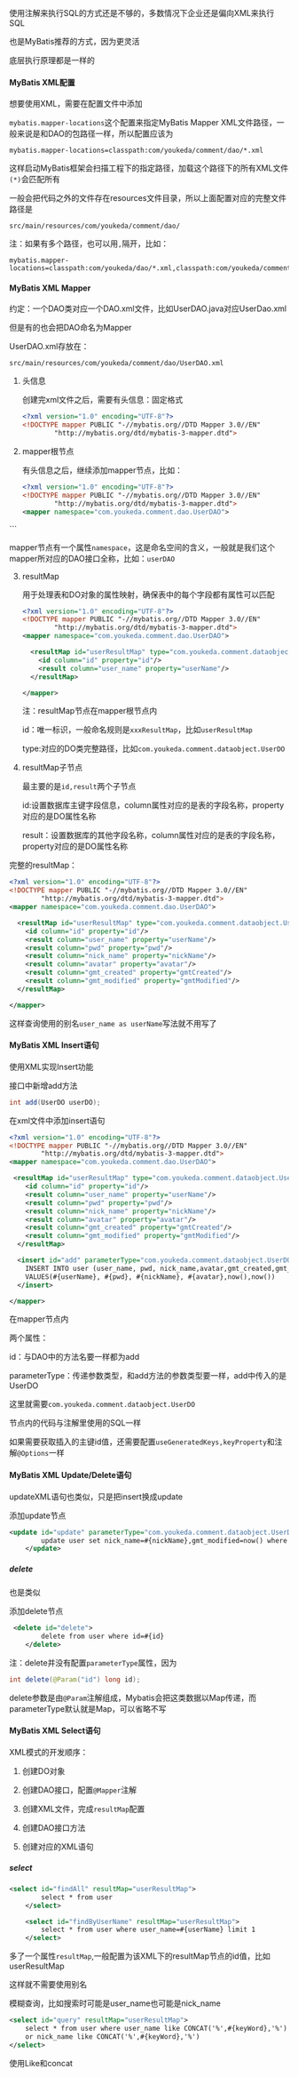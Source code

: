 使用注解来执行SQL的方式还是不够的，多数情况下企业还是偏向XML来执行SQL

也是MyBatis推荐的方式，因为更灵活

底层执行原理都是一样的

#### MyBatis XML配置

想要使用XML，需要在配置文件中添加

`mybatis.mapper-locations`这个配置来指定MyBatis Mapper XML文件路径，一般来说是和DAO的包路径一样，所以配置应该为

```
mybatis.mapper-locations=classpath:com/youkeda/comment/dao/*.xml
```

这样启动MyBatis框架会扫描工程下的指定路径，加载这个路径下的所有XML文件`(*)`会匹配所有

一般会把代码之外的文件存在resources文件目录，所以上面配置对应的完整文件路径是

```
src/main/resources/com/youkeda/comment/dao/
```

注：如果有多个路径，也可以用`,`隔开，比如：

```
mybatis.mapper-locations=classpath:com/youkeda/dao/*.xml,classpath:com/youkeda/comment/dao/*.xml
```

#### MyBatis XML Mapper

约定：一个DAO类对应一个DAO.xml文件，比如UserDAO.java对应UserDao.xml

但是有的也会把DAO命名为Mapper

UserDAO.xml存放在：

```
src/main/resources/com/youkeda/comment/dao/UserDAO.xml
```

1. 头信息
   
   创建完xml文件之后，需要有头信息：固定格式
   
   ```xml
   <?xml version="1.0" encoding="UTF-8"?>
   <!DOCTYPE mapper PUBLIC "-//mybatis.org//DTD Mapper 3.0//EN"
           "http://mybatis.org/dtd/mybatis-3-mapper.dtd">
   ```

2. mapper根节点
   
   有头信息之后，继续添加mapper节点，比如：
   
   ```xml
   <?xml version="1.0" encoding="UTF-8"?>
   <!DOCTYPE mapper PUBLIC "-//mybatis.org//DTD Mapper 3.0//EN"
           "http://mybatis.org/dtd/mybatis-3-mapper.dtd">
   <mapper namespace="com.youkeda.comment.dao.UserDAO">
   ```

</mapper>
   ```

   mapper节点有一个属性`namespace`，这是命名空间的含义，一般就是我们这个mapper所对应的DAO接口全称，比如：`userDAO`

3. resultMap
   
   用于处理表和DO对象的属性映射，确保表中的每个字段都有属性可以匹配
   
   ```xml
   <?xml version="1.0" encoding="UTF-8"?>
   <!DOCTYPE mapper PUBLIC "-//mybatis.org//DTD Mapper 3.0//EN"
           "http://mybatis.org/dtd/mybatis-3-mapper.dtd">
   <mapper namespace="com.youkeda.comment.dao.UserDAO">
   
     <resultMap id="userResultMap" type="com.youkeda.comment.dataobject.UserDO">
       <id column="id" property="id"/>
       <result column="user_name" property="userName"/>
     </resultMap>
   
   </mapper>
   ```
   
   注：resultMap节点在mapper根节点内
   
   id：唯一标识，一般命名规则是`xxxResultMap`，比如`userResultMap`
   
   type:对应的DO类完整路径，比如`com.youkeda.comment.dataobject.UserDO`

4. resultMap子节点
   
   最主要的是`id,result`两个子节点
   
   id:设置数据库主键字段信息，column属性对应的是表的字段名称，property对应的是DO属性名称
   
   result：设置数据库的其他字段名称，column属性对应的是表的字段名称，property对应的是DO属性名称

完整的resultMap：

```xml
<?xml version="1.0" encoding="UTF-8"?>
<!DOCTYPE mapper PUBLIC "-//mybatis.org//DTD Mapper 3.0//EN"
        "http://mybatis.org/dtd/mybatis-3-mapper.dtd">
<mapper namespace="com.youkeda.comment.dao.UserDAO">

  <resultMap id="userResultMap" type="com.youkeda.comment.dataobject.UserDO">
    <id column="id" property="id"/>
    <result column="user_name" property="userName"/>
    <result column="pwd" property="pwd"/>
    <result column="nick_name" property="nickName"/>
    <result column="avatar" property="avatar"/>
    <result column="gmt_created" property="gmtCreated"/>
    <result column="gmt_modified" property="gmtModified"/>
  </resultMap>

</mapper>
```

这样查询使用的别名`user_name as userName`写法就不用写了

#### MyBatis XML Insert语句

使用XML实现Insert功能

接口中新增add方法

```java
int add(UserDO userDO);
```

在xml文件中添加insert语句

```xml
<?xml version="1.0" encoding="UTF-8"?>
<!DOCTYPE mapper PUBLIC "-//mybatis.org//DTD Mapper 3.0//EN"
        "http://mybatis.org/dtd/mybatis-3-mapper.dtd">
<mapper namespace="com.youkeda.comment.dao.UserDAO">

 <resultMap id="userResultMap" type="com.youkeda.comment.dataobject.UserDO">
    <id column="id" property="id"/>
    <result column="user_name" property="userName"/>
    <result column="pwd" property="pwd"/>
    <result column="nick_name" property="nickName"/>
    <result column="avatar" property="avatar"/>
    <result column="gmt_created" property="gmtCreated"/>
    <result column="gmt_modified" property="gmtModified"/>
  </resultMap>

  <insert id="add" parameterType="com.youkeda.comment.dataobject.UserDO" >
    INSERT INTO user (user_name, pwd, nick_name,avatar,gmt_created,gmt_modified)
    VALUES(#{userName}, #{pwd}, #{nickName}, #{avatar},now(),now())
  </insert>

</mapper>
```

在mapper节点内

两个属性：

id：与DAO中的方法名要一样都为add

parameterType：传递参数类型，和add方法的参数类型要一样，add中传入的是UserDO

这里就需要`com.youkeda.comment.dataobject.UserDO`

节点内的代码与注解里使用的SQL一样

如果需要获取插入的主键id值，还需要配置`useGeneratedKeys,keyProperty`和注解`@Options`一样

#### MyBatis XML Update/Delete语句

updateXML语句也类似，只是把insert换成update

添加update节点

```xml
<update id="update" parameterType="com.youkeda.comment.dataobject.UserDO">
        update user set nick_name=#{nickName},gmt_modified=now() where id=#{id}
    </update>
```

##### delete

也是类似

添加delete节点

```xml
 <delete id="delete">
        delete from user where id=#{id}
    </delete>
```

注：delete并没有配置`parameterType`属性，因为

```java
int delete(@Param("id") long id);
```

delete参数是由`@Param`注解组成，Mybatis会把这类数据以Map传递，而parameterType默认就是Map，可以省略不写

#### MyBatis XML Select语句

XML模式的开发顺序：

1. 创建DO对象

2. 创建DAO接口，配置`@Mapper`注解

3. 创建XML文件，完成`resultMap`配置

4. 创建DAO接口方法

5. 创建对应的XML语句

##### select

```xml
<select id="findAll" resultMap="userResultMap">
        select * from user
    </select>

    <select id="findByUserName" resultMap="userResultMap">
        select * from user where user_name=#{userName} limit 1
    </select>
```

多了一个属性`resultMap`,一般配置为该XML下的resultMap节点的id值，比如userResultMap

这样就不需要使用别名

模糊查询，比如搜索时可能是user_name也可能是nick_name

```xml
<select id="query" resultMap="userResultMap">
    select * from user where user_name like CONCAT('%',#{keyWord},'%')
    or nick_name like CONCAT('%',#{keyWord},'%')
</select>
```

使用Like和concat
